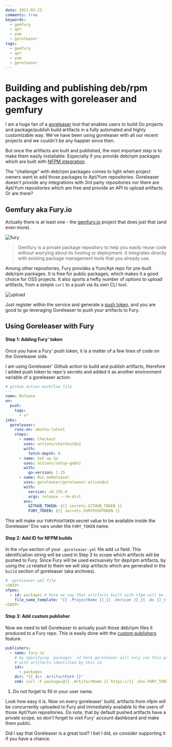 ```yaml
---
date: 2021-02-23
comments: true
keywords:
  - gemfury
  - apt
  - yum
  - goreleaser
tags:
  - gemfury
  - apt
  - yum
  - goreleaser
---
```

# Building and publishing deb/rpm packages with goreleaser and gemfury

I am a huge fan of a [goreleaser](https://goreleaser.com/) tool that enables users to build Go projects and package/publish build artifacts in a fully automated and highly customizable way. We've have been using goreleaser with all our recent projects and we couldn't be any happier since then.

But once the artifacts are built and published, the next important step is to make them easily installable. Especially if you provide deb/rpm packages which are built with [NFPM integration](https://goreleaser.com/customization/nfpm/).

The "challenge" with deb/rpm packages comes to light when project owners want to add those packages to Apt/Yum repositories. Goreleaser doesn't provide any integrations with 3rd party repositories nor there are Apt/Yum repositories which are free and provide an API to upload artifacts. Or are there?

<!-- more -->

## Gemfury aka Fury.io

Actually there is at least one - the [gemfury.io](https://gemfury.com/) project that does just that (and even more).

![fury](https://gitlab.com/rdodin/pics/-/wikis/uploads/f329ec478f16c4b2c0dce0108a51be75/image.png)

> Gemfury is a private package repository to help you easily reuse code without worrying about its hosting or deployment. It integrates directly with existing package management tools that you already use.

Among other repositories, Fury provides a Yum/Apt repo for pre-built deb/rpm packages. It is free for public packages, which makes it a good choice for OSS projects. It also sports a hefty number of options to upload artifacts, from a simple `curl` to a push via its own CLI tool.

![upload](https://gitlab.com/rdodin/pics/-/wikis/uploads/9d85417c6db94401967e1a4e7d342354/image.png)

Just register within the service and generate a [push token](https://gemfury.com/help/tokens/#push-tokens-to-upload-packages), and you are good to go leveraging Goreleaser to push your artifacts to Fury.

## Using Goreleaser with Fury

#### Step 1: Adding Fury' token

Once you have a Fury' push token, it is a matter of a few lines of code on the Goreleaser side.

I am using Goreleaser' Github action to build and publish artifacts, therefore I added push token to repo's secrets and added it as another environment variable of a goreleaser action:

```yaml
# github action workflow file
---
name: Release
on:
  push:
    tags:
      - v*
jobs:
  goreleaser:
    runs-on: ubuntu-latest
    steps:
      - name: Checkout
        uses: actions/checkout@v2
        with:
          fetch-depth: 0
      - name: Set up Go
        uses: actions/setup-go@v2
        with:
          go-version: 1.15
      - name: Run GoReleaser
        uses: goreleaser/goreleaser-action@v2
        with:
          version: v0.155.0
          args: release --rm-dist
        env:
          GITHUB_TOKEN: ${{ secrets.GITHUB_TOKEN }}
          FURY_TOKEN: ${{ secrets.FURYPUSHTOKEN }}
```

This will make our `FURYPUSHTOKEN` secret value to be available inside the Goreleaser' Env vars under the `FURY_TOKEN` name.

#### Step 2: Add ID for NFPM builds

In the `nfpm` section of your `.goreleaser.yml` file add `id` field. This identification string will be used in Step 3 to scope which artifacts will be pushed to Fury. Since Fury will be used exclusively for dep/rpm artifacts, by using the `id` related to them we will skip artifacts which are generated in the `build` section of goreleaser (aka archives).

```yaml
# .goreleaser.yml file
<SNIP>
nfpms:
  - id: packages # here we say that artifacts built with nfpm will be identified with `packages` string.
    file_name_template: "{{ .ProjectName }}_{{ .Version }}_{{ .Os }}_{{ .Arch }}"
<SNIP>
```

#### Step 3: Add custom publisher

Now we need to tell Goreleaser to actually push those deb/rpm files it produced to a Fury repo. This is easily done with the [custom publishers](https://goreleaser.com/customization/publishers/) feature.

```yaml
publishers:
  - name: fury.io
    # by specifying `packages` id here goreleaser will only use this publisher
    # with artifacts identified by this id
    ids:
      - packages
    dir: "{{ dir .ArtifactPath }}"
    cmd: curl -F package=@{{ .ArtifactName }} https://{{ .Env.FURY_TOKEN }}@push.fury.io/<your_username>/ #(1)!
```

1. Do not forget to fill in your user name.

Look how easy it is. Now on every goreleaser' build, artifacts from nfpm will be concurrently uploaded to Fury and immediately available to the users of those Apt/Yum repositories. Do note, that by default pushed artifacts have a private scope, so don't forget to visit Fury' account dashboard and make them public.

Did I say that Goreleaser is a great tool? I bet I did, so consider supporting it if you have a chance.
